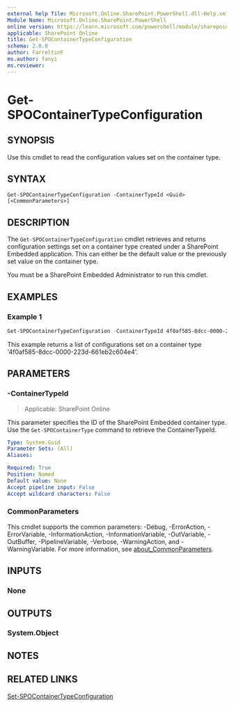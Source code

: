```yaml
---
external help file: Microsoft.Online.SharePoint.PowerShell.dll-Help.xml
Module Name: Microsoft.Online.SharePoint.PowerShell
online version: https://learn.microsoft.com/powershell/module/sharepoint-online/Get-SPOContainertypeConfiguration
applicable: SharePoint Online
title: Get-SPOContainerTypeConfiguration
schema: 2.0.0
author: FarreltinF
ms.author: fanyi
ms.reviewer:
---
```


# Get-SPOContainerTypeConfiguration

## SYNOPSIS

Use this cmdlet to read the configuration values set on the container type.

## SYNTAX

```
Get-SPOContainerTypeConfiguration -ContainerTypeId <Guid> [<CommonParameters>]
```

## DESCRIPTION

The `Get-SPOContainerTypeConfiguration` cmdlet retrieves and returns configuration settings set on a container type created under a SharePoint Embedded application. This can either be the default value or the previously set value on the container type.

You must be a SharePoint Embedded Administrator to run this cmdlet.

## EXAMPLES

### Example 1

```powershell
Get-SPOContainerTypeConfiguration -ContainerTypeId 4f0af585-8dcc-0000-223d-661eb2c604e4
```

This example returns a list of configurations set on a container type '4f0af585-8dcc-0000-223d-661eb2c604e4'.

## PARAMETERS

### -ContainerTypeId

> Applicable: SharePoint Online

This parameter specifies the ID of the SharePoint Embedded container type. Use the `Get-SPOContainerType` command to retrieve the ContainerTypeId.

```yaml
Type: System.Guid
Parameter Sets: (All)
Aliases:

Required: True
Position: Named
Default value: None
Accept pipeline input: False
Accept wildcard characters: False
```

### CommonParameters
This cmdlet supports the common parameters: -Debug, -ErrorAction, -ErrorVariable, -InformationAction, -InformationVariable, -OutVariable, -OutBuffer, -PipelineVariable, -Verbose, -WarningAction, and -WarningVariable. For more information, see [about_CommonParameters](https://go.microsoft.com/fwlink/?LinkID=113216).

## INPUTS

### None

## OUTPUTS

### System.Object

## NOTES

## RELATED LINKS

[Set-SPOContainerTypeConfiguration](Set-SPOContainerTypeConfiguration.md)

